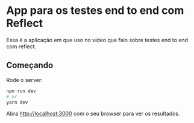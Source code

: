 # App para os testes end to end com Reflect

Essa é a aplicação em que uso no vídeo que falo sobre testes end to end com reflect.

## Começando

Rode o server:

```bash
npm run dev
# or
yarn dev
```

Abra [http://localhost:3000](http://localhost:3000) com o seu browser para ver os resultados.
